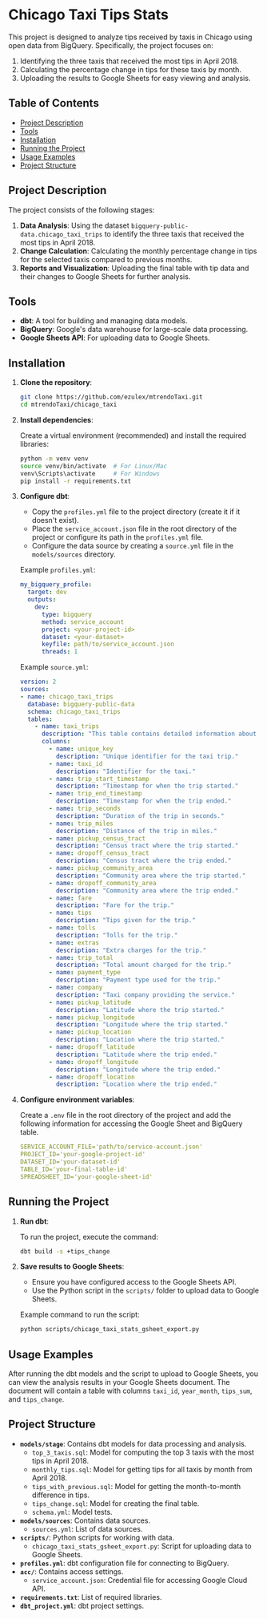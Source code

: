 # Chicago Taxi Tips Stats

This project is designed to analyze tips received by taxis in Chicago using open data from BigQuery. Specifically, the project focuses on:

1. Identifying the three taxis that received the most tips in April 2018.
2. Calculating the percentage change in tips for these taxis by month.
3. Uploading the results to Google Sheets for easy viewing and analysis.

## Table of Contents

- [Project Description](#project-description)
- [Tools](#tools)
- [Installation](#installation)
- [Running the Project](#running-the-project)
- [Usage Examples](#usage-examples)
- [Project Structure](#project-structure)

## Project Description

The project consists of the following stages:

1. **Data Analysis**: Using the dataset `bigquery-public-data.chicago_taxi_trips` to identify the three taxis that received the most tips in April 2018.
2. **Change Calculation**: Calculating the monthly percentage change in tips for the selected taxis compared to previous months.
3. **Reports and Visualization**: Uploading the final table with tip data and their changes to Google Sheets for further analysis.

## Tools

- **dbt**: A tool for building and managing data models.
- **BigQuery**: Google's data warehouse for large-scale data processing.
- **Google Sheets API**: For uploading data to Google Sheets.

## Installation

1. **Clone the repository**:

    ```bash
    git clone https://github.com/ezulex/mtrendoTaxi.git
    cd mtrendoTaxi/chicago_taxi
    ```

2. **Install dependencies**:

    Create a virtual environment (recommended) and install the required libraries:

    ```bash
    python -m venv venv
    source venv/bin/activate  # For Linux/Mac
    venv\Scripts\activate     # For Windows
    pip install -r requirements.txt
    ```

3. **Configure dbt**:

    - Copy the `profiles.yml` file to the project directory (create it if it doesn't exist).
    - Place the `service_account.json` file in the root directory of the project or configure its path in the `profiles.yml` file.
    - Configure the data source by creating a `source.yml` file in the `models/sources` directory.

    Example `profiles.yml`:

    ```yaml
    my_bigquery_profile:
      target: dev
      outputs:
        dev:
          type: bigquery
          method: service_account
          project: <your-project-id>
          dataset: <your-dataset>
          keyfile: path/to/service_account.json
          threads: 1
    ```

    Example `source.yml`:

    ```yaml
    version: 2
    sources:
    - name: chicago_taxi_trips
      database: bigquery-public-data
      schema: chicago_taxi_trips
      tables:
        - name: taxi_trips
          description: "This table contains detailed information about taxi trips in Chicago."
          columns:
            - name: unique_key
              description: "Unique identifier for the taxi trip."
            - name: taxi_id
              description: "Identifier for the taxi."
            - name: trip_start_timestamp
              description: "Timestamp for when the trip started."
            - name: trip_end_timestamp
              description: "Timestamp for when the trip ended."
            - name: trip_seconds
              description: "Duration of the trip in seconds."
            - name: trip_miles
              description: "Distance of the trip in miles."
            - name: pickup_census_tract
              description: "Census tract where the trip started."
            - name: dropoff_census_tract
              description: "Census tract where the trip ended."
            - name: pickup_community_area
              description: "Community area where the trip started."
            - name: dropoff_community_area
              description: "Community area where the trip ended."
            - name: fare
              description: "Fare for the trip."
            - name: tips
              description: "Tips given for the trip."
            - name: tolls
              description: "Tolls for the trip."
            - name: extras
              description: "Extra charges for the trip."
            - name: trip_total
              description: "Total amount charged for the trip."
            - name: payment_type
              description: "Payment type used for the trip."
            - name: company
              description: "Taxi company providing the service."
            - name: pickup_latitude
              description: "Latitude where the trip started."
            - name: pickup_longitude
              description: "Longitude where the trip started."
            - name: pickup_location
              description: "Location where the trip started."
            - name: dropoff_latitude
              description: "Latitude where the trip ended."
            - name: dropoff_longitude
              description: "Longitude where the trip ended."
            - name: dropoff_location
              description: "Location where the trip ended."
    ```

4. **Configure environment variables**:

    Create a `.env` file in the root directory of the project and add the following information for accessing the Google Sheet and BigQuery table.

    ```yaml
    SERVICE_ACCOUNT_FILE='path/to/service-account.json'
    PROJECT_ID='your-google-project-id'
    DATASET_ID='your-dataset-id'
    TABLE_ID='your-final-table-id'
    SPREADSHEET_ID='your-google-sheet-id'
    ```

## Running the Project

1. **Run dbt**:

    To run the project, execute the command:

    ```bash
    dbt build -s +tips_change
    ```

2. **Save results to Google Sheets**:

    - Ensure you have configured access to the Google Sheets API.
    - Use the Python script in the `scripts/` folder to upload data to Google Sheets.

    Example command to run the script:

    ```bash
    python scripts/chicago_taxi_stats_gsheet_export.py
    ```

## Usage Examples

After running the dbt models and the script to upload to Google Sheets, you can view the analysis results in your Google Sheets document. The document will contain a table with columns `taxi_id`, `year_month`, `tips_sum`, and `tips_change`.

## Project Structure

- **`models/stage`**: Contains dbt models for data processing and analysis.
  - `top_3_taxis.sql`: Model for computing the top 3 taxis with the most tips in April 2018.
  - `monthly_tips.sql`: Model for getting tips for all taxis by month from April 2018.
  - `tips_with_previous.sql`: Model for getting the month-to-month difference in tips.
  - `tips_change.sql`: Model for creating the final table.
  - `schema.yml`: Model tests.
- **`models/sources`**: Contains data sources.
  - `sources.yml`: List of data sources.
- **`scripts/`**: Python scripts for working with data.
  - `chicago_taxi_stats_gsheet_export.py`: Script for uploading data to Google Sheets.
- **`profiles.yml`**: dbt configuration file for connecting to BigQuery.
- **`acc/`**: Contains access settings.
  - `service_account.json`: Credential file for accessing Google Cloud API.
- **`requirements.txt`**: List of required libraries.
- **`dbt_project.yml`**: dbt project settings.

